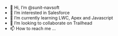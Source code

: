 - 👋 Hi, I’m @sunit-navsoft
- 👀 I’m interested in Salesforce
- 🌱 I’m currently learning LWC, Apex and Javascript
- 💞️ I’m looking to collaborate on Trailhead
- 📫 How to reach me ...

<!---
sunit-navsoft/sunit-navsoft is a ✨ special ✨ repository because its `README.md` (this file) appears on your GitHub profile.
You can click the Preview link to take a look at your changes.
--->
